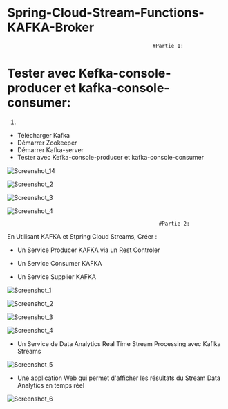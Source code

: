 # Spring-Cloud-Stream-Functions-KAFKA-Broker
                                                   #Partie 1:
# Tester avec Kefka-console-producer et kafka-console-consumer:
1. 
- Télécharger Kafka
- Démarrer Zookeeper
- Démarrer Kafka-server
- Tester avec Kefka-console-producer et kafka-console-consumer

![Screenshot_14](https://user-images.githubusercontent.com/84717947/210544185-f4b3a6c3-eb54-4f2c-891d-915ad0b55a86.png)

![Screenshot_2](https://user-images.githubusercontent.com/84717947/210544141-ac425fd6-a77a-4c0b-a22a-93cc6f100a74.png)

![Screenshot_3](https://user-images.githubusercontent.com/84717947/210544155-e5b7e97f-6265-4e3d-8c7b-31995e69428e.png)

![Screenshot_4](https://user-images.githubusercontent.com/84717947/210544169-5184f962-35e1-4530-a90d-6b0dd0c2f247.png)

                                                     #Partie 2:
                                                     
 En Utilisant KAFKA et Stpring Cloud Streams, Créer :
 
- Un Service Producer KAFKA via un Rest Controler

- Un Service Consumer KAFKA

- Un Service Supplier KAFKA
                                                    
![Screenshot_1](https://user-images.githubusercontent.com/84717947/212656426-4f9fffc8-ec2d-4e23-be43-6ff57e4272db.png)

![Screenshot_2](https://user-images.githubusercontent.com/84717947/212656427-c8c8c803-c7c3-44ec-9b2d-2d2637b181d4.png)

![Screenshot_3](https://user-images.githubusercontent.com/84717947/212656406-fc9d93b2-601f-497f-9c5a-36e9fc9e6455.png)

![Screenshot_4](https://user-images.githubusercontent.com/84717947/212656412-f3a23562-49c8-4002-b2f9-8c0e181f6b36.png)

- Un Service de Data Analytics Real Time Stream Processing avec Kaflka Streams

![Screenshot_5](https://user-images.githubusercontent.com/84717947/212656418-5ae64f3c-36b6-4c7e-9f79-9415a60df7ca.png)

- Une application Web qui permet d'afficher les résultats du Stream Data Analytics en temps réel

![Screenshot_6](https://user-images.githubusercontent.com/84717947/212656422-53c9b5e9-333b-419c-b570-32bbce44942c.png)


